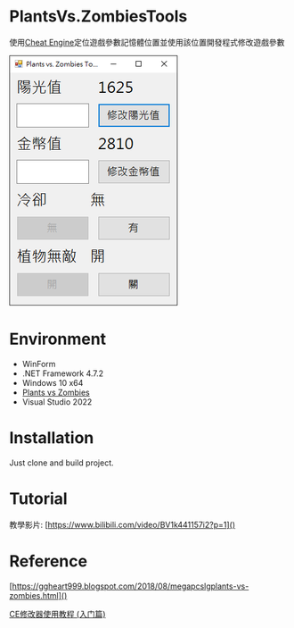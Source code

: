 # PlantsVs.ZombiesTools
使用[Cheat Engine](https://www.cheatengine.org/)定位遊戲參數記憶體位置並使用該位置開發程式修改遊戲參數

![Image](https://github.com/skyksl066/PlantsVs.ZombiesTools/raw/master/Tools.png?raw=true)

# Environment
- WinForm
- .NET Framework 4.7.2
- Windows 10 x64
- [Plants vs Zombies](https://www.ea.com/games/plants-vs-zombies/plants-vs-zombies)
- Visual Studio 2022

# Installation
Just clone and build project.

# Tutorial
教學影片: [https://www.bilibili.com/video/BV1k441157i2?p=1]()

# Reference
[https://ggheart999.blogspot.com/2018/08/megapcslgplants-vs-zombies.html]()

[CE修改器使用教程 (入门篇)](https://www.cnblogs.com/LyShark/p/10799926.html)
